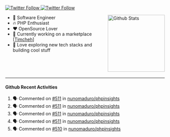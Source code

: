 <p>
  <a href="https://twitter.com/50bhan">
    <img alt="Twitter Follow" src="https://img.shields.io/twitter/follow/50bhan?color=1DA1F2&logo=twitter&style=for-the-badge">
  </a>
  
  <a href="https://www.linkedin.com/in/50bhan">
    <img alt="Twitter Follow" src="https://img.shields.io/badge/LinkedIn-0077B5?style=for-the-badge&logo=linkedin&logoColor=white">
  </a>
</p>

<img alt="Github Stats" src="https://github-readme-stats.vercel.app/api?username=50bhan&show_icons=true" align="right" height="180" />

- 🔭 Software Engineer
- :fire: PHP Enthusiast
- :hearts: OpenSource Lover
- :mega: Currently working on a marketplace [[Timcheh](https://timcheh.com)]
- 🚀 Love exploring new tech stacks and building cool stuff

<br><br><br><hr>

#### Github Recent Activities
<!--START_SECTION:activity-->
1. 🗣 Commented on [#511](https://github.com/nunomaduro/phpinsights/issues/511) in [nunomaduro/phpinsights](https://github.com/nunomaduro/phpinsights)
2. 🗣 Commented on [#511](https://github.com/nunomaduro/phpinsights/issues/511) in [nunomaduro/phpinsights](https://github.com/nunomaduro/phpinsights)
3. 🗣 Commented on [#511](https://github.com/nunomaduro/phpinsights/issues/511) in [nunomaduro/phpinsights](https://github.com/nunomaduro/phpinsights)
4. 🗣 Commented on [#511](https://github.com/nunomaduro/phpinsights/issues/511) in [nunomaduro/phpinsights](https://github.com/nunomaduro/phpinsights)
5. 🗣 Commented on [#510](https://github.com/nunomaduro/phpinsights/issues/510) in [nunomaduro/phpinsights](https://github.com/nunomaduro/phpinsights)
<!--END_SECTION:activity-->
